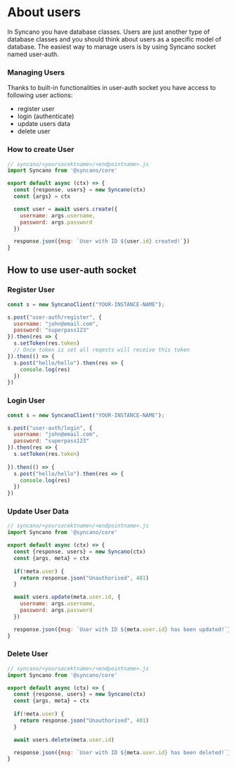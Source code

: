 # About users
In Syncano you have database classes. Users are just another type of database classes and you should think about users as a specific model of database. The easiest way to manage users is by using Syncano socket named user-auth.   

### Managing Users
Thanks to built-in functionalities in user-auth socket you have access to following user actions:

- register user
- login (authenticate)
- update users data
- delete user

### How to create User

```js
// syncano/<yoursocektname>/<endpointname>.js
import Syncano from '@syncano/core'

export default async (ctx) => {
  const {response, users} = new Syncano(ctx)
  const {args} = ctx 

  const user = await users.create({
    username: args.username,
    password: args.password
  })

  response.json({msg: `User with ID ${user.id} created!`})
}
```

## How to use user-auth socket

### Register User

```js
const s = new SyncanoClient("YOUR-INSTANCE-NAME");

s.post("user-auth/register", {
  username: "john@email.com",
  password: "superpass123"
}).then(res => {
  s.setToken(res.token)
  // Once token is set all reqests will receive this token 
}).then(() => {
  s.post("hello/hello").then(res => {
    console.log(res)
  })
})
```


### Login User

```js
const s = new SyncanoClient("YOUR-INSTANCE-NAME");

s.post("user-auth/login", {
  username: "john@email.com",
  password: "superpass123"
}).then(res => {
  s.setToken(res.token)
  
}).then(() => {
  s.post("hello/hello").then(res => {
    console.log(res)
  })
})
```

### Update User Data
```js
// syncano/<yoursocektname>/<endpointname>.js
import Syncano from '@syncano/core'

export default async (ctx) => {
  const {response, users} = new Syncano(ctx)
  const {args, meta} = ctx 
  
  if(!meta.user) {
    return response.json("Unauthorised", 401)
  }

  await users.update(meta.user.id, {
    username: args.username,
    password: args.password
  })

  response.json({msg: `User with ID ${meta.user.id} has been updated!`})
}
```

### Delete User
```js
// syncano/<yoursocektname>/<endpointname>.js
import Syncano from '@syncano/core'

export default async (ctx) => {
  const {response, users} = new Syncano(ctx)
  const {args, meta} = ctx 
  
  if(!meta.user) {
    return response.json("Unauthorised", 401)
  }

  await users.delete(meta.user.id)

  response.json({msg: `User with ID ${meta.user.id} has been deleted!`})
}
```
